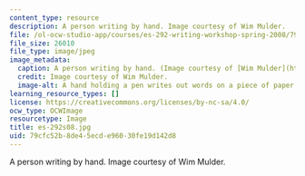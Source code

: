 ```yaml
---
content_type: resource
description: A person writing by hand. Image courtesy of Wim Mulder.
file: /ol-ocw-studio-app/courses/es-292-writing-workshop-spring-2008/79cfc52b8de45ecde96030fe19d142d8_es-292s08.jpg
file_size: 26010
file_type: image/jpeg
image_metadata:
  caption: A person writing by hand. (Image courtesy of [Wim Mulder](http://www.flickr.com/photos/wimmulder/15653748/).)
  credit: Image courtesy of Wim Mulder.
  image-alt: A hand holding a pen writes out words on a piece of paper.
learning_resource_types: []
license: https://creativecommons.org/licenses/by-nc-sa/4.0/
ocw_type: OCWImage
resourcetype: Image
title: es-292s08.jpg
uid: 79cfc52b-8de4-5ecd-e960-30fe19d142d8
---
```

A person writing by hand. Image courtesy of Wim Mulder.